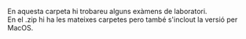 En aquesta carpeta hi trobareu alguns exàmens de laboratori.   
En el .zip hi ha les mateixes carpetes pero també s'inclout la versió per MacOS.   
